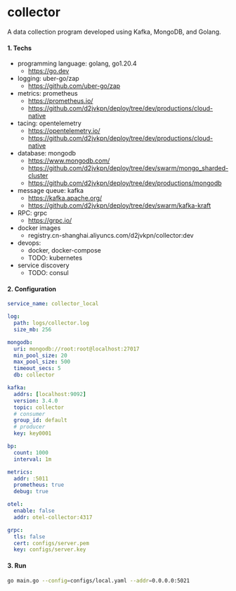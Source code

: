 # collector
A data collection program developed using Kafka, MongoDB, and Golang.

#### 1. Techs
- programming language: golang, go1.20.4
  - https://go.dev
- logging: uber-go/zap
  - https://github.com/uber-go/zap
- metrics: prometheus
  - https://prometheus.io/
  - https://github.com/d2jvkpn/deploy/tree/dev/productions/cloud-native
- tacing: opentelemetry
  - https://opentelemetry.io/
  - https://github.com/d2jvkpn/deploy/tree/dev/productions/cloud-native
- database: mongodb
  - https://www.mongodb.com/
  - https://github.com/d2jvkpn/deploy/tree/dev/swarm/mongo_sharded-cluster
  - https://github.com/d2jvkpn/deploy/tree/dev/productions/mongodb
- message queue: kafka
  - https://kafka.apache.org/
  - https://github.com/d2jvkpn/deploy/tree/dev/swarm/kafka-kraft
- RPC: grpc
  - https://grpc.io/
- docker images
  - registry.cn-shanghai.aliyuncs.com/d2jvkpn/collector:dev
- devops:
  - docker, docker-compose
  - TODO: kubernetes
- service discovery
  - TODO: consul

#### 2. Configuration
```yaml
service_name: collector_local

log:
  path: logs/collector.log
  size_mb: 256

mongodb:
  uri: mongodb://root:root@localhost:27017
  min_pool_size: 20
  max_pool_size: 500
  timeout_secs: 5
  db: collector

kafka:
  addrs: [localhost:9092]
  version: 3.4.0
  topic: collector
  # consumer
  group_id: default
  # producer
  key: key0001

bp:
  count: 1000
  interval: 1m

metrics:
  addr: :5011
  prometheus: true
  debug: true

otel:
  enable: false
  addr: otel-collector:4317

grpc:
  tls: false
  cert: configs/server.pem
  key: configs/server.key
```

#### 3. Run
```bash
go main.go --config=configs/local.yaml --addr=0.0.0.0:5021
```
